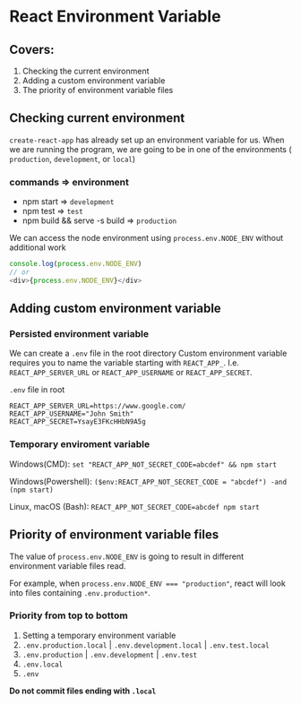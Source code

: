 # React Environment Variable

## Covers:

1. Checking the current environment
2. Adding a custom environment variable
3. The priority of environment variable files

## Checking current environment

`create-react-app` has already set up an environment variable for us.
When we are running the program, we are going to be in one of the environments ( `production`, `development`, or `local`)

### commands => environment

- npm start => `development`
- npm test => `test`
- npm build && serve -s build => `production`

We can access the node environment using `process.env.NODE_ENV` without additional work

```javascript
console.log(process.env.NODE_ENV)
// or
<div>{process.env.NODE_ENV}</div>
```

## Adding custom environment variable

### Persisted environment variable

We can create a `.env` file in the root directory
Custom environment variable requires you to name the variable starting with `REACT_APP_`.
I.e. `REACT_APP_SERVER_URL` or `REACT_APP_USERNAME` or `REACT_APP_SECRET`.

`.env` file in root

```text
REACT_APP_SERVER_URL=https://www.google.com/
REACT_APP_USERNAME="John Smith"
REACT_APP_SECRET=YsayE3FKcHHbN9A5g
```

### Temporary enviroment variable

Windows(CMD): `set "REACT_APP_NOT_SECRET_CODE=abcdef" && npm start`

Windows(Powershell): `($env:REACT_APP_NOT_SECRET_CODE = "abcdef") -and (npm start)`

Linux, macOS (Bash): `REACT_APP_NOT_SECRET_CODE=abcdef npm start`

## Priority of environment variable files

The value of `process.env.NODE_ENV` is going to result in different environment variable files read.

For example, when `process.env.NODE_ENV === "production"`, react will look into files containing `.env.production*`.

### Priority from top to bottom

1. Setting a temporary environment variable
2. `.env.production.local` | `.env.development.local` | `.env.test.local`
3. `.env.production` | `.env.development` | `.env.test`
4. `.env.local`
5. `.env`

**Do not commit files ending with `.local`**
